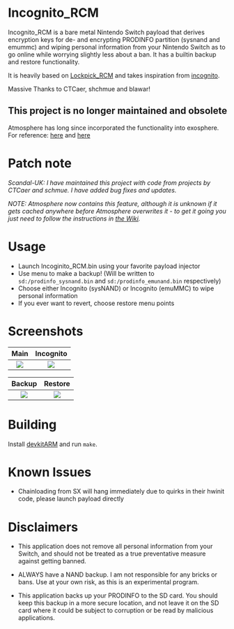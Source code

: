 Incognito_RCM
=
Incognito_RCM is a bare metal Nintendo Switch payload that derives encryption keys for de- and encrypting PRODINFO partition (sysnand and emummc) and wiping personal information from your Nintendo Switch as to go online while worrying slightly less about a ban.
It has a builtin backup and restore functionality.

It is heavily based on [Lockpick_RCM](https://github.com/shchmue/Lockpick_RCM) and takes inspiration from [incognito](https://github.com/blawar/incognito).

Massive Thanks to CTCaer, shchmue and blawar!

## This project is no longer maintained and obsolete
Atmosphere has long since incorporated the functionality into exosphere.
For reference: [here](https://github.com/Atmosphere-NX/Atmosphere/blob/master/docs/features/configurations.md#blanking-prodinfo) and [here](https://github.com/Atmosphere-NX/Atmosphere/blob/4fe9a89ab8ed958a3e080d7ee11767bef9cb2d57/config_templates/exosphere.ini#L18)

Patch note
=
*Scandal-UK: I have maintained this project with code from projects by CTCaer and schmue. I have added bug fixes and updates.*

*NOTE: Atmosphere now contains this feature, although it is unknown if it gets cached anywhere before Atmosphere overwrites it - to get it going you just need to follow the instructions in [the Wiki](https://github.com/Scandal-UK/Incognito_RCM/wiki).*

Usage
=
* Launch Incoginito_RCM.bin using your favorite payload injector
* Use menu to make a backup! (Will be written to `sd:/prodinfo_sysnand.bin` and `sd:/prodinfo_emunand.bin` respectively)
* Choose either Incognito (sysNAND) or Incognito (emuMMC) to wipe personal information
* If you ever want to revert, choose restore menu points

Screenshots
=

Main            |  Incognito
:-------------------------:|:-------------------------:
![](/res/main.png)  |  ![](/res/incognito.png)

Backup            |  Restore
:-------------------------:|:-------------------------:
![](/res/backup.png)  |  ![](/res/restore.png)

Building
=
Install [devkitARM](https://devkitpro.org/) and run `make`.

Known Issues
=
* Chainloading from SX will hang immediately due to quirks in their hwinit code, please launch payload directly

Disclaimers
=
* This application does not remove all personal information from your Switch, and should not be treated as a true preventative measure against getting banned.

* ALWAYS have a NAND backup. I am not responsible for any bricks or bans. Use at your own risk, as this is an experimental program.

* This application backs up your PRODINFO to the SD card. You should keep this backup in a more secure location, and not leave it on the SD card where it could be subject to corruption or be read by malicious applications.
